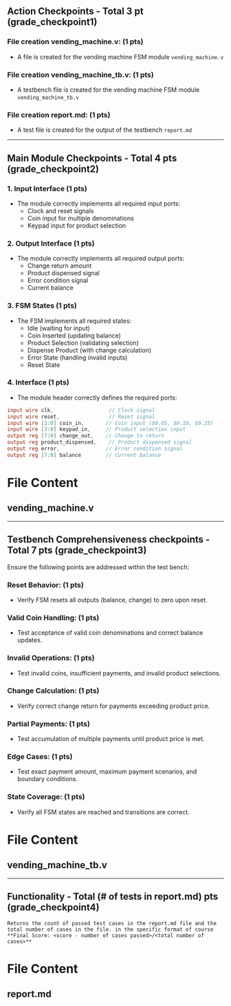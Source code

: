 ## Action Checkpoints - Total 3 pt (grade_checkpoint1)

### File creation vending_machine.v: (1 pts)
   - A file is created for the vending machine FSM module `vending_machine.v`

### File creation vending_machine_tb.v: (1 pts)
   - A testbench file is created for the vending machine FSM module `vending_machine_tb.v`

### File creation report.md: (1 pts)
   - A test file is created for the output of the testbench `report.md`

---

## Main Module Checkpoints - Total 4 pts (grade_checkpoint2)

### 1. Input Interface (1 pts)
   - The module correctly implements all required input ports:
     - Clock and reset signals
     - Coin input for multiple denominations
     - Keypad input for product selection

### 2. Output Interface (1 pts)
   - The module correctly implements all required output ports:
     - Change return amount
     - Product dispensed signal
     - Error condition signal
     - Current balance

### 3. FSM States (1 pts)
   - The FSM implements all required states:
     - Idle (waiting for input)
     - Coin Inserted (updating balance)
     - Product Selection (validating selection)
     - Dispense Product (with change calculation)
     - Error State (handling invalid inputs)
     - Reset State

### 4. Interface (1 pts)
   - The module header correctly defines the required ports:
   ```verilog
   input wire clk,                  // Clock signal
   input wire reset,                // Reset signal
   input wire [2:0] coin_in,       // Coin input ($0.05, $0.10, $0.25)
   input wire [3:0] keypad_in,     // Product selection input
   output reg [7:0] change_out,    // Change to return
   output reg product_dispensed,    // Product dispensed signal
   output reg error,               // Error condition signal
   output reg [7:0] balance        // Current balance
   ```

# File Content

## vending_machine.v

---

## Testbench Comprehensiveness checkpoints - Total 7 pts (grade_checkpoint3)

Ensure the following points are addressed within the test bench:

### Reset Behavior: (1 pts)
   - Verify FSM resets all outputs (balance, change) to zero upon reset.

### Valid Coin Handling: (1 pts)
   - Test acceptance of valid coin denominations and correct balance updates.

### Invalid Operations: (1 pts)
   - Test invalid coins, insufficient payments, and invalid product selections.

### Change Calculation: (1 pts)
   - Verify correct change return for payments exceeding product price.

### Partial Payments: (1 pts)
   - Test accumulation of multiple payments until product price is met.

### Edge Cases: (1 pts)
   - Test exact payment amount, maximum payment scenarios, and boundary conditions.

### State Coverage: (1 pts)
   - Verify all FSM states are reached and transitions are correct.

# File Content

## vending_machine_tb.v

---

## Functionality - Total (# of tests in report.md) pts (grade_checkpoint4)
    Returns the count of passed test cases in the report.md file and the total number of cases in the file. in the specific format of course **Final Score: <score - number of cases passed>/<total number of cases>**

# File Content

## report.md